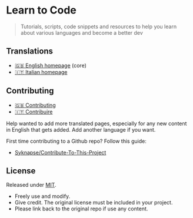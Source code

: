 # Learn to Code
> Tutorials, scripts, code snippets and resources to help you learn about various languages and become a better dev


## Translations

- [:gb: English homepage](/en) (core)
- [:it: Italian homepage](/it)


## Contributing

- [:gb: Contributing](/en/contributing.md)
- [:it: Contribuire](/it/contributing.md)


Help wanted to add more translated pages, especially for any new content in English that gets added. Add another language if you want.

First time contributing to a Github repo? Follow this guide:
 
- [Syknapse/Contribute-To-This-Project](https://github.com/Syknapse/Contribute-To-This-Project)


## License

Released under [MIT](/LICENSE).

- Freely use and modify.
- Give credit. The original license must be included in your project.
- Please link back to the original repo if use any content.
